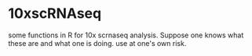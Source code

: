 # 10xscRNAseq
some functions in R for 10x scrnaseq analysis. 
Suppose one knows what these are and what one is doing. use at one's own risk.
